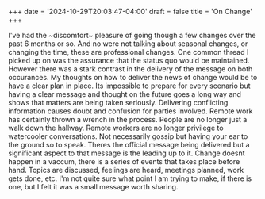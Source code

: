 +++
date = '2024-10-29T20:03:47-04:00'
draft = false
title = 'On Change'
+++

I've had the ~discomfort~ pleasure of going though a few changes over the past 6 months or so. And no were not talking
about seasonal changes, or changing the time, these are professional changes. One common thread I picked up on was the
assurance that the status quo would be maintained. However there was a stark contrast in the delivery of the message on
both occurances. My thoughts on how to deliver the news of change would be to have a clear plan in place. Its impossible
to prepare for every scenario but having a clear message and thought on the future goes a long way and shows that
matters are being taken seriously. Delivering conflicting information causes doubt and confusion for parties involved.
Remote work has certainly thrown a wrench in the process. People are no longer just a walk down the hallway. Remote
workers are no longer privilege to watercooler conversations. Not necessarily gossip but having your ear to the ground
so to speak. Theres the official message being delivered but a significant aspect to that message is the leading up to
it. Change doesnt happen in a vaccum, there is a series of events that takes place before hand. Topics are discussed,
feelings are heard, meetings planned, work gets done, etc. I'm not quite sure what point I am trying to make, if there is
one, but I felt it was a small message worth sharing.
